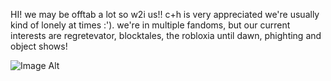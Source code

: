 HI! we may be offtab a lot so w2i us!! c+h is very appreciated we're usually kind of lonely at times :'). we're in multiple fandoms, but our current interests are regretevator, blocktales, the robloxia until dawn, phighting and object shows!


![Image Alt](https://github.com/baseballii/baseballii/blob/716702fabbf36ab018848c3dbe954ae9ee3b3a7c/Screenshot%202024-11-05%204.38.42%20PM.png)
